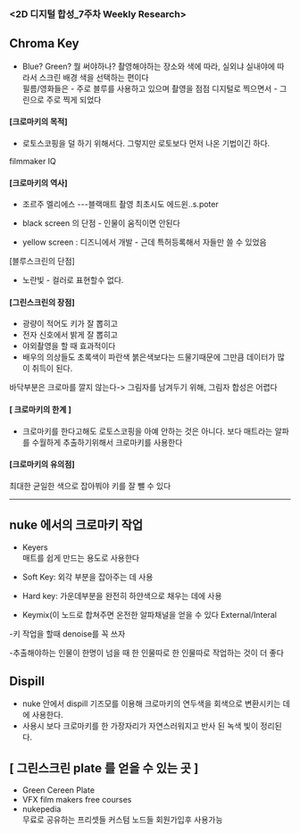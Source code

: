### <2D 디지털 합성_7주차 Weekly Research>

## Chroma Key

- Blue? Green? 뭘 써야하나? 촬영해야하는 장소와 색에 따라, 실외냐 실내야에 따라서 스크린 배경 색을 선택하는 편이다  
필름/영화들은 - 주로 블루를 사용하고 있으며 
촬영을 점점 디지털로 찍으면서 - 그린으로 주로 찍게 되었다 

#### [크로마키의 목적] 
- 로토스코핑을 덜 하기 위해서다. 그렇지만 로토보다 먼저 나온 기법이긴 하다.

filmmaker IQ

#### [크로마키의 역사] 
* 조르주 멜리에스 ---블랙매트 촬영 최초시도 
에드윈..s.poter

- black screen 의 단점 - 인물이 움직이면 안된다 


- yellow screen : 디즈니에서 개발 - 근데 특허등록해서 자들만 쓸 수 있었음 

[블루스크린의 단점] 
- 노란빛 - 컬러로 표현할수 없다.

#### [그린스크린의 장점] 
- 광량이 적어도 키가 잘 뽑히고   
- 전자 신호에서 밝게 잘 뽑히고   
- 야외촬영을 할 때 효과적이다   
- 배우의 의상들도 초록색이 파란색 붉은색보다는 드물기때문에 그만큼 데이터가 많이 취득이 된다. 

바닥부분은 크로마를 깔지 않는다-> 그림자를 남겨두기 위해, 그림자 합성은 어렵다  


#### [ 크로마키의 한계 ] 
- 크로마키를 한다고해도 로토스코핑을 아예 안하는 것은 아니다. 보다 매트라는 알파를 수월하게 추출하기위해서 크로마키를 사용한다 


#### [크로마키의 유의점]

최대한 균일한 색으로 잡아붜야 키를 잘 뺄 수 있다 


***
## nuke 에서의 크로마키 작업 

- Keyers  
매트를 쉽게 만드는 용도로 사용한다

- Soft Key: 외각 부분을 잡아주는 데 사용
- Hard key: 가운데부분을 완전히 하얀색으로 채우는 데에 사용
- Keymix(이 노드로 합쳐주면 온전한 알파채널을 얻을 수 있다 
External/Interal 

-키 작업을 할때 denoise를 꼭 쓰자

-추출해야하는 인물이 한명이 넘을 때 한 인물따로 한 인물따로 작업하는 것이 더 좋다


## Dispill 

- nuke 안에서 dispill 기즈모를 이용해 크로마키의 연두색을 회색으로 변환시키는 데에 사용한다.  
- 사용시 보다 크로마키를 한 가장자리가 자연스러워지고 반사 된 녹색 빛이 정리된다.  


## [ 그린스크린 plate 를 얻을 수 있는 곳 ]

- Green Cereen Plate   
- VFX film makers free courses 
- nukepedia   
무료로 공유하는 프리셋들 커스텀 노드들 
회원가입후 사용가능 

